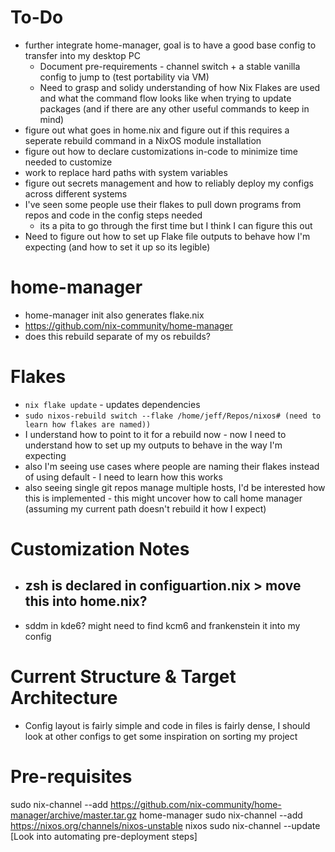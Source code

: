 # To-Do
- further integrate home-manager, goal is to have a good base config to transfer into my desktop PC
  - Document pre-requirements - channel switch + a stable vanilla config to jump to (test portability via VM)
  - Need to grasp and solidy understanding of how Nix Flakes are used and what the command flow looks like when trying to update packages (and if there are any other useful commands to keep in mind)  
- figure out what goes in home.nix and figure out if this requires a seperate rebuild command in a NixOS module installation
- figure out how to declare customizations in-code to minimize time needed to customize
- work to replace hard paths with system variables
- figure out secrets management and how to reliably deploy my configs across different systems
- I've seen some people use their flakes to pull down programs from repos and code in the config steps needed
  - its a pita to go through the first time but I think I can figure this out 
- Need to figure out how to set up Flake file outputs to behave how I'm expecting (and how to set it up so its legible)

# home-manager
- home-manager init also generates flake.nix
- https://github.com/nix-community/home-manager
- does this rebuild separate of my os rebuilds?

# Flakes
- `nix flake update` - updates dependencies 
- `sudo nixos-rebuild switch --flake /home/jeff/Repos/nixos# (need to learn how flakes are named))`
- I understand how to point to it for a rebuild now - now I need to understand how to set up my outputs to behave in the way I'm expecting
- also I'm seeing use cases where people are naming their flakes instead of using default - I need to learn how this works
- also seeing single git repos manage multiple hosts, I'd be interested how this is implemented - this might uncover how to call home manager (assuming my current path doesn't rebuild it how I expect)

# Customization Notes
- zsh is declared in configuartion.nix > move this into home.nix?
  -  
- sddm in kde6? might need to find kcm6 and frankenstein it into my config

# Current Structure & Target Architecture
- Config layout is fairly simple and code in files is fairly dense, I should look at other configs to get some inspiration on sorting my project 

# Pre-requisites
sudo nix-channel --add https://github.com/nix-community/home-manager/archive/master.tar.gz home-manager
sudo nix-channel --add https://nixos.org/channels/nixos-unstable nixos
sudo nix-channel --update
[Look into automating pre-deployment steps]
